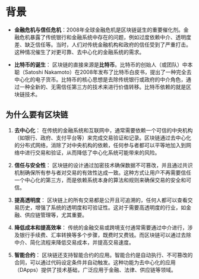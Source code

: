 # 背景

- **金融危机与信任危机**：2008年全球金融危机是区块链诞生的重要催化剂。金融危机暴露了传统银行和金融系统中存在的问题，例如过度依赖中介、透明度差、缺乏信任等。当时，人们对传统金融机构和政府的信任受到了严重打击。这种情况催生了对更可靠、去中心化的金融系统的需求。

- **比特币的诞生**： 区块链的直接来源是**比特币**。比特币的创始人（或团队）中本聪（Satoshi Nakamoto）在2008年发布了比特币白皮书，提出了一种完全去中心化的电子货币。比特币的核心思想是去除传统银行或政府的中介角色，通过一种全新的、无需信任第三方的技术来进行价值转移。比特币依赖的就是区块链技术。  

## 为什么要有区块链

1. **去中心化**： 在传统的金融系统和互联网中，通常需要依赖一个可信的中央机构（如银行、政府、支付平台等）来完成交易验证和记录。区块链通过去中心化的分布式网络，消除了对中央机构的依赖，任何参与者都可以平等地加入到网络中进行交易和验证，从而降低了中心化系统可能带来的风险。

2. **信任与安全性**： 区块链的设计通过加密技术确保数据不可篡改，并且通过共识机制确保所有参与者对交易的有效性达成一致。这种方式让用户不再需要信任一个中心化的第三方，而是依赖系统本身的算法和规则来确保交易的安全和可信。

3. **提高透明度**： 区块链上的所有交易都是公开且可追溯的，任何人都可以查看交易历史，增强了系统的透明度和可验证性。这对于需要高透明度的行业，如金融、供应链管理等，尤其重要。

4. **降低成本和提高效率**： 传统的金融交易或跨境支付通常需要通过中介进行，涉及银行手续费、汇率转换等多个步骤，既费时又费钱。而区块链可以通过去除中介、简化流程来降低交易成本，并提高交易速度。

5. **智能合约**： 区块链还支持智能合约的应用。智能合约是自动执行、不可篡改的合同，可以通过代码设定条件并自动触发。这种功能为去中心化的应用（DApps）提供了技术基础，广泛应用于金融、法律、供应链等领域。
